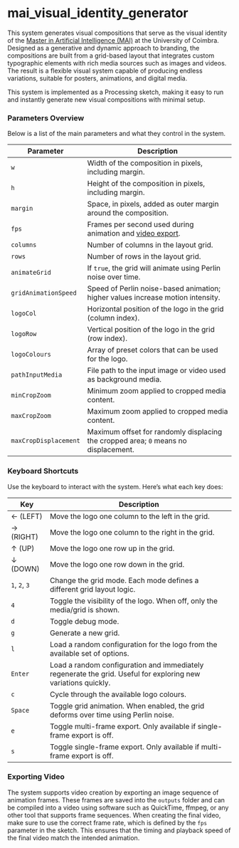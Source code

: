 # mai_visual_identity_generator

This system generates visual compositions that serve as the visual identity of the [Master in Artificial Intelligence (MAI)](https://www.dei.uc.pt/mia) at the University of Coimbra. Designed as a generative and dynamic approach to branding, the compositions are built from a grid-based layout that integrates custom typographic elements with rich media sources such as images and videos. The result is a flexible visual system capable of producing endless variations, suitable for posters, animations, and digital media.

This system is implemented as a Processing sketch, making it easy to run and instantly generate new visual compositions with minimal setup.


### Parameters Overview

Below is a list of the main parameters and what they control in the system.

| Parameter              | Description |
|------------------------|-------------|
| `w`                    | Width of the composition in pixels, including margin. |
| `h`                    | Height of the composition in pixels, including margin. |
| `margin`               | Space, in pixels, added as outer margin around the composition. |
| `fps`                  | Frames per second used during animation and [video export](#exporting-video). |
| `columns`              | Number of columns in the layout grid. |
| `rows`                 | Number of rows in the layout grid. |
| `animateGrid`          | If `true`, the grid will animate using Perlin noise over time. |
| `gridAnimationSpeed`   | Speed of Perlin noise-based animation; higher values increase motion intensity. |
| `logoCol`              | Horizontal position of the logo in the grid (column index). |
| `logoRow`              | Vertical position of the logo in the grid (row index). |
| `logoColours`          | Array of preset colors that can be used for the logo. |
| `pathInputMedia`       | File path to the input image or video used as background media. |
| `minCropZoom`          | Minimum zoom applied to cropped media content. |
| `maxCropZoom`          | Maximum zoom applied to cropped media content. |
| `maxCropDisplacement`  | Maximum offset for randomly displacing the cropped area; `0` means no displacement. |


### Keyboard Shortcuts

Use the keyboard to interact with the system. Here’s what each key does:

| Key         | Description |
|-------------|-------------|
| ← (LEFT)    | Move the logo one column to the left in the grid. |
| → (RIGHT)   | Move the logo one column to the right in the grid. |
| ↑ (UP)      | Move the logo one row up in the grid. |
| ↓ (DOWN)    | Move the logo one row down in the grid. |
| `1`, `2`, `3` | Change the grid mode. Each mode defines a different grid layout logic. |
| `4`         | Toggle the visibility of the logo. When off, only the media/grid is shown. |
| `d`         | Toggle debug mode. |
| `g`         | Generate a new grid. |
| `l`         | Load a random configuration for the logo from the available set of options. |
| `Enter`     | Load a random configuration and immediately regenerate the grid. Useful for exploring new variations quickly. |
| `c`         | Cycle through the available logo colours. |
| `Space`     | Toggle grid animation. When enabled, the grid deforms over time using Perlin noise. |
| `e`         | Toggle multi-frame export. Only available if single-frame export is off. |
| `s`         | Toggle single-frame export. Only available if multi-frame export is off. |


### Exporting Video

The system supports video creation by exporting an image sequence of animation frames. These frames are saved into the `outputs` folder and can be compiled into a video using software such as QuickTime, ffmpeg, or any other tool that supports frame sequences. When creating the final video, make sure to use the correct frame rate, which is defined by the `fps` parameter in the sketch. This ensures that the timing and playback speed of the final video match the intended animation.
